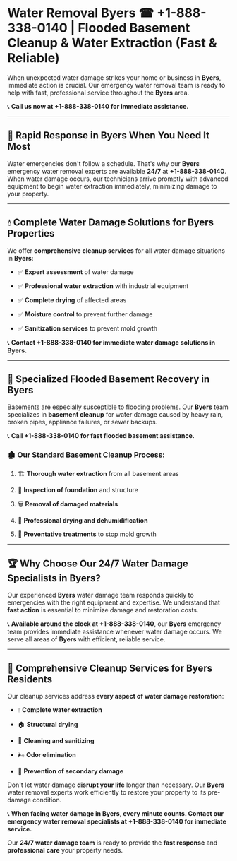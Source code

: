 # Water Removal Byers ☎ +1-888-338-0140 | Flooded Basement Cleanup & Water Extraction (Fast & Reliable)

When unexpected water damage strikes your home or business in **Byers**, immediate action is crucial. Our emergency water removal team is ready to help with fast, professional service throughout the **Byers** area. 

📞 **Call us now at +1-888-338-0140 for immediate assistance.**
---
## 🚀 Rapid Response in Byers When You Need It Most
Water emergencies don't follow a schedule. That's why our **Byers** emergency water removal experts are available **24/7** at **+1-888-338-0140**. When water damage occurs, our technicians arrive promptly with advanced equipment to begin water extraction immediately, minimizing damage to your property.
---
## 💧 Complete Water Damage Solutions for Byers Properties
We offer **comprehensive cleanup services** for all water damage situations in **Byers**:
- ✅ **Expert assessment** of water damage  
- ✅ **Professional water extraction** with industrial equipment  
- ✅ **Complete drying** of affected areas  
- ✅ **Moisture control** to prevent further damage  
- ✅ **Sanitization services** to prevent mold growth  
📞 **Contact +1-888-338-0140 for immediate water damage solutions in Byers.**
---
## 🌊 Specialized Flooded Basement Recovery in Byers
Basements are especially susceptible to flooding problems. Our **Byers** team specializes in **basement cleanup** for water damage caused by heavy rain, broken pipes, appliance failures, or sewer backups. 
📞 **Call +1-888-338-0140 for fast flooded basement assistance.**
### 🏚️ Our Standard Basement Cleanup Process:
1. 🏗️ **Thorough water extraction** from all basement areas  
2. 🔎 **Inspection of foundation** and structure  
3. 🗑️ **Removal of damaged materials**  
4. 💨 **Professional drying and dehumidification**  
5. 🚫 **Preventative treatments** to stop mold growth  
---
## 🏆 Why Choose Our 24/7 Water Damage Specialists in Byers?
Our experienced **Byers** water damage team responds quickly to emergencies with the right equipment and expertise. We understand that **fast action** is essential to minimize damage and restoration costs.
📞 **Available around the clock at +1-888-338-0140**, our **Byers** emergency team provides immediate assistance whenever water damage occurs. We serve all areas of **Byers** with efficient, reliable service.
---
## 🧹 Comprehensive Cleanup Services for Byers Residents
Our cleanup services address **every aspect of water damage restoration**:
- 💧 **Complete water extraction**  
- 🏠 **Structural drying**  
- 🧼 **Cleaning and sanitizing**  
- 🌬️ **Odor elimination**  
- 🚫 **Prevention of secondary damage**  
Don't let water damage **disrupt your life** longer than necessary. Our **Byers** water removal experts work efficiently to restore your property to its pre-damage condition.
📞 **When facing water damage in Byers, every minute counts. Contact our emergency water removal specialists at +1-888-338-0140 for immediate service.**
Our **24/7 water damage team** is ready to provide the **fast response** and **professional care** your property needs.
